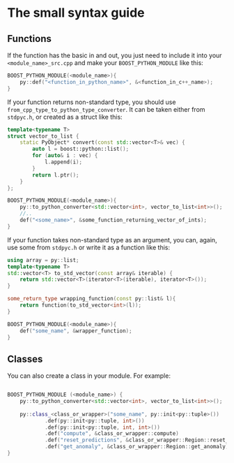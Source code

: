 # The small syntax guide
## Functions
If the function has the basic in and out, you just need to include it into your `<module_name>_src.cpp` and make your `BOOST_PYTHON_MODULE` like this:
```c++
BOOST_PYTHON_MODULE(<module_name>){
    py::def("<function_in_python_name>", &<function_in_c++_name>);
}
```
If your function returns non-standard type, you should use `from_cpp_type_to_python_type_converter`. It can be taken either from `stdpyc.h`, or created as a struct like this:
```c++
template<typename T>
struct vector_to_list {
    static PyObject* convert(const std::vector<T>& vec) {
        auto l = boost::python::list();
        for (auto& i : vec) {
            l.append(i);
        }
        return l.ptr();
    }
};

BOOST_PYTHON_MODULE(<module_name>){
    py::to_python_converter<std::vector<int>, vector_to_list<int>>();
    //..
    def("<some_name>", &some_function_returning_vector_of_ints);
}
```

If your function takes non-standard type as an argument, you can, again, use some from `stdpyc.h` or write it as a function like this:
```c++
using array = py::list;
template<typename T>
std::vector<T> to_std_vector(const array& iterable) {
    return std::vector<T>(iterator<T>(iterable), iterator<T>());
}

some_return_type wrapping_function(const py::list& l){
    return function(to_std_vector<int>(l));
}

BOOST_PYTHON_MODULE(<module_name>){
    def("some_name", &wrapper_function);
}
```
## Classes
You can also create a class in your module. For example:
```c++

BOOST_PYTHON_MODULE (<module_name>) {
    py::to_python_converter<std::vector<int>, vector_to_list<int>>();
    
    py::class_<class_or_wrapper>("some_name", py::init<py::tuple>())
            .def(py::init<py::tuple, int>())
            .def(py::init<py::tuple, int, int>())
            .def("compute", &class_or_wrapper::compute)
            .def("reset_predictions", &class_or_wrapper::Region::reset_predictions)
            .def("get_anomaly", &class_or_wrapper::Region::get_anomaly)
}
```